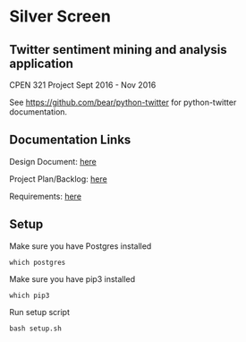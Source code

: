 # Silver Screen
## Twitter sentiment mining and analysis application

CPEN 321 Project Sept 2016 - Nov 2016

See https://github.com/bear/python-twitter for python-twitter documentation.

## Documentation Links
Design Document: [here](https://docs.google.com/document/d/1dcyPxOl4ow4xKoFgt6TrqmlBqRJRLbmeUN1lyH9fY58/edit#)

Project Plan/Backlog: [here](https://docs.google.com/spreadsheets/d/1o6x0yL5FPlVRYyGUr6k0v0zUYX_COgLFxeTlp4fbnfA/edit#gid=0)

Requirements: [here](https://docs.google.com/document/d/1CNddmEScitOrEP2MNHRjLysgsNNTds0RgeEN0csd7kU/edit)

## Setup
Make sure you have Postgres installed
```shell
which postgres
```
Make sure you have pip3 installed
```shell
which pip3
```
Run setup script
```shell
bash setup.sh
```
